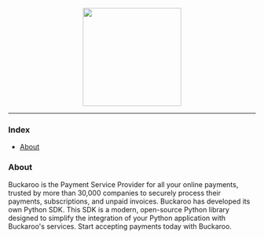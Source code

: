 <p align="center">
  <img src="https://www.buckaroo.nl/media/bldbj0zn/python-sdk_icon.png" width="200px" position="center">
</p>

---
### Index
- [About](#about)

### About
Buckaroo is the Payment Service Provider for all your online payments, trusted by more than 30,000 companies to securely process their payments, subscriptions, and unpaid invoices.
Buckaroo has developed its own Python SDK. This SDK is a modern, open-source Python library designed to simplify the integration of your Python application with Buckaroo's services.
Start accepting payments today with Buckaroo.
